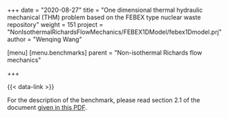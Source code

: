 +++
date = "2020-08-27"
title = "One dimensional thermal hydraulic mechanical (THM) problem based on the FEBEX type nuclear waste repository"
weight = 151
project = "NonIsothermalRichardsFlowMechanics/FEBEX1DModel/febex1Dmodel.prj"
author = "Wenqing Wang"

[menu]
  [menu.benchmarks]
    parent = "Non-isothermal Richards flow mechanics"

+++

{{< data-link >}}

For the description of the benchmark,
  please read section 2.1 of the document [given in this PDF](../NonIsothermalRichardsFlowMechanics.pdf).
